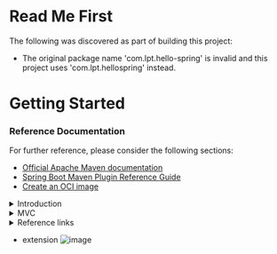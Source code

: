 # Read Me First
The following was discovered as part of building this project:

* The original package name 'com.lpt.hello-spring' is invalid and this project uses 'com.lpt.hellospring' instead.

# Getting Started

### Reference Documentation
For further reference, please consider the following sections:

* [Official Apache Maven documentation](https://maven.apache.org/guides/index.html)
* [Spring Boot Maven Plugin Reference Guide](https://docs.spring.io/spring-boot/docs/2.7.2/maven-plugin/reference/html/)
* [Create an OCI image](https://docs.spring.io/spring-boot/docs/2.7.2/maven-plugin/reference/html/#build-image)


<details>
<summary>Introduction</summary>
<br>
  
![](i/20220815120030.png)  

![](i/20220815120332.png)  

![](i/20220815120414.png)  

![](i/20220815120440.png)  

![](i/20220815120531.png)  
![](i/20220815120610.png)  
![](i/20220815120627.png)  

- run the maven project
![](i/20220815120843.png)  

![](i/20220815120946.png)  

![](i/20220815121144.png)  

> mvn clean spring-boot:run
> ./mvnw clean spring-boot:run
> 
![](i/20220815121333.png)  

![](i/20220815121440.png)  
![](i/20220815121454.png)  
</details>

<details>
<summary>MVC</summary>
<br>

  
- Client - Server  model for request/response
![](i/20220815122328.png)  

- adding HTTP dependency
- https://mvnrepository.com/
  
![](i/20220815134156.png)  

![](i/20220815134324.png)  

![](i/20220815135236.png)  


- add HTML boiler plate extension
  ![](i/20220815134757.png)  

- change default port
  
  ![](i/20220815135119.png)  

- MVC
<img width="955" alt="image" src="https://user-images.githubusercontent.com/75510135/184746862-70727b5d-1cb3-4954-a4a6-fbdde3d8b029.png">

<img width="955" alt="image" src="https://user-images.githubusercontent.com/75510135/184747207-71a585c4-a7e5-41c9-809d-d284590e1e6f.png">


<img width="955" alt="image" src="https://user-images.githubusercontent.com/75510135/184747580-bcf0a282-2713-45a0-b62a-d0b1b6de3082.png">


- Annotation
<img width="955" alt="image" src="https://user-images.githubusercontent.com/75510135/184748496-635b4a11-65f1-416c-883f-d45d6701b63b.png">


<img width="955" alt="image" src="https://user-images.githubusercontent.com/75510135/184748660-1ff07080-b4af-4e12-9a8a-fdf49abba35c.png">


<img width="955" alt="image" src="https://user-images.githubusercontent.com/75510135/184749074-f6d538b4-f080-486f-943f-431e5bcd8a82.png">


- Get request(via Controller class)
<img width="955" alt="image" src="https://user-images.githubusercontent.com/75510135/184750678-7d74c528-4d37-445a-be3c-a3acc21f8997.png">


<img width="955" alt="image" src="https://user-images.githubusercontent.com/75510135/184751095-04d12afe-8fab-42ae-9012-4a8992559130.png">


<img width="955" alt="image" src="https://user-images.githubusercontent.com/75510135/184751384-cc0dbf8e-53d6-48a4-8acd-fe19dbf0d5b9.png">

<img width="1009" alt="image" src="https://user-images.githubusercontent.com/75510135/184751659-b337713c-d627-4dc7-bd5f-c1274d8ca42b.png">

- Recap
<img width="1009" alt="image" src="https://user-images.githubusercontent.com/75510135/184752952-e4b74e13-7f99-4cc2-bde7-cc8c9ba421b1.png">

<img width="1009" alt="image" src="https://user-images.githubusercontent.com/75510135/184753069-39517374-7688-4a82-adab-9cb31249dfdd.png">

<img width="1009" alt="image" src="https://user-images.githubusercontent.com/75510135/184753420-3ab8718b-e82a-4b09-ad19-e73c6757e96b.png">

  - Model
  <img width="923" alt="image" src="https://user-images.githubusercontent.com/75510135/184817813-873ace07-9f93-4e6d-b9e2-e694906741b6.png">

  <img width="923" alt="image" src="https://user-images.githubusercontent.com/75510135/184818004-c6b0399f-8414-43b5-9fea-8a22f4e1fd6b.png">

<img width="923" alt="image" src="https://user-images.githubusercontent.com/75510135/184818242-dddc7e05-9d5d-4adf-9bdd-5c5a575f85db.png">
  
  - call model
  <img width="923" alt="image" src="https://user-images.githubusercontent.com/75510135/184818355-ba84af41-e8a7-4680-9821-eb35adaba01f.png">

  <img width="923" alt="image" src="https://user-images.githubusercontent.com/75510135/184819622-ff268cf8-f1d3-44f6-9068-861ec7695cee.png">

  - create model class
  <img width="923" alt="image" src="https://user-images.githubusercontent.com/75510135/184819742-761af167-8d61-4396-a264-d51d99f2484c.png">

  <img width="949" alt="image" src="https://user-images.githubusercontent.com/75510135/184819906-405e218c-333f-44d3-ad04-2be414868f19.png">

  <img width="949" alt="image" src="https://user-images.githubusercontent.com/75510135/184820040-a85c3060-cfb5-4ff5-991d-4a4d89f989fb.png">

  <img width="949" alt="image" src="https://user-images.githubusercontent.com/75510135/184820948-10ea4280-ffe6-48f8-baa8-ec18f8393133.png">

  <img width="949" alt="image" src="https://user-images.githubusercontent.com/75510135/184821066-409850fd-b78b-43e8-a22a-8e5ac78a982b.png">

  - add model attribute
  <img width="949" alt="image" src="https://user-images.githubusercontent.com/75510135/184821260-2dd38616-6df8-45d1-bde9-3d8311e5e4d6.png">

  <img width="949" alt="image" src="https://user-images.githubusercontent.com/75510135/184821350-3de420dc-da8c-4ac3-88db-78a56d430e24.png">

  - Testing
 <img width="1015" alt="image" src="https://user-images.githubusercontent.com/75510135/184822764-712721b4-76fe-4acb-9697-81b5e74fe9ca.png">
  
  <img width="1015" alt="image" src="https://user-images.githubusercontent.com/75510135/184823175-c2bac99c-6dcd-4d02-b66a-906031064a48.png">

  - Thymleaf => to merge model into view
  
  <img width="1015" alt="image" src="https://user-images.githubusercontent.com/75510135/184824796-6a0669fb-2435-4152-9271-63ffbc2bc807.png">

  <img width="1015" alt="image" src="https://user-images.githubusercontent.com/75510135/184824916-6db04adf-5a84-4fb3-af23-d8cb9295d803.png">

  <img width="1015" alt="image" src="https://user-images.githubusercontent.com/75510135/184825065-9a03fbfd-596c-4203-8be8-16ccaa038cc9.png">

  <img width="1015" alt="image" src="https://user-images.githubusercontent.com/75510135/184825200-66209d23-d861-4acd-b13b-6fe8da901e1c.png">

  <img width="1015" alt="image" src="https://user-images.githubusercontent.com/75510135/184825272-062df160-22ae-4e4f-8a30-ddf3508f97e4.png">

  <img width="923" alt="image" src="https://user-images.githubusercontent.com/75510135/184825383-d33dfa29-b505-4fec-8a05-cc99618513c2.png">

  - practically
  <img width="923" alt="image" src="https://user-images.githubusercontent.com/75510135/184825481-0b3e8f03-40a2-4e84-990e-2c1c5e5248d1.png">

  <img width="923" alt="image" src="https://user-images.githubusercontent.com/75510135/184825676-3a295b50-07a0-4974-b6e6-760ed3d82374.png">

  <img width="923" alt="image" src="https://user-images.githubusercontent.com/75510135/184825704-6c5f39f1-2877-494c-9caa-4d1053b76cb6.png">

  <img width="923" alt="image" src="https://user-images.githubusercontent.com/75510135/184825886-fd9fc024-5d3f-4663-ba4b-b28d5aaa3f3f.png">

  <img width="923" alt="image" src="https://user-images.githubusercontent.com/75510135/184826486-e8f49ffb-dcc8-40cc-98d1-d012677076f9.png">

  <img width="923" alt="image" src="https://user-images.githubusercontent.com/75510135/184826441-1b9dc440-529f-48ea-a63d-75c0e4bdcb35.png">

  
  
</details>

<details>
<summary>Reference links</summary>
<br>

  
</details>

- extension
  <img width="949" alt="image" src="https://user-images.githubusercontent.com/75510135/184820138-0c750b63-df3b-426f-9e04-83824bd625ef.png">

  



